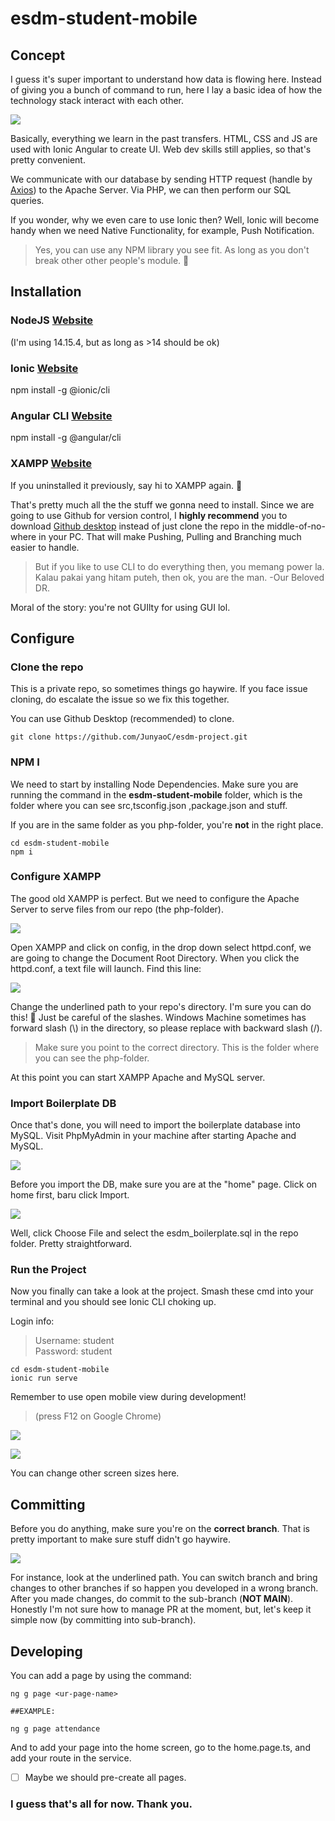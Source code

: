 # esdm-student-mobile
 
## Concept

I guess it's super important to understand how data is flowing here. Instead of giving you a bunch of command to run, here I lay a basic idea of how the technology stack interact with each other.

![](doc_img/1.png)

Basically, everything we learn in the past transfers. HTML, CSS and JS are used with Ionic Angular to create UI. Web dev skills still applies, so that's pretty convenient.

We communicate with our database by sending HTTP request (handle by [Axios](https://github.com/axios/axios)) to the Apache Server. Via PHP, we can then perform our SQL queries.

If you wonder, why we even care to use Ionic then? Well, Ionic will become handy when we need Native Functionality, for example, Push Notification.
 
 > Yes, you can use any NPM library you see fit. As long as you don't break other other people's module. 👲

## Installation

### NodeJS [Website](https://nodejs.org/en/download/)
(I'm using 14.15.4, but as long as >14 should be ok)

### Ionic [Website](https://ionicframework.com/getting-started)
npm install -g @ionic/cli


### Angular CLI [Website](https://angular.io/cli)
npm install -g @angular/cli


### XAMPP [Website](https://www.apachefriends.org/download.html)
If you uninstalled it previously, say hi to XAMPP again. 🤣

That's pretty much all the the stuff we gonna need to install. Since we are going to use Github for version control, I **highly recommend** you to download [Github desktop](https://desktop.github.com/) instead of just clone the repo in the middle-of-no-where in your PC. That will make Pushing, Pulling and Branching much easier to handle.

> But if you like to use CLI to do everything then, you memang power la. Kalau pakai yang hitam puteh, then ok, you are the man. -Our Beloved DR.

Moral of the story: you're not GUIlty for using GUI lol.

## Configure

### Clone the repo
This is a private repo, so sometimes things go haywire. If you face issue cloning, do escalate the issue so we fix this together.

You can use Github Desktop (recommended) to clone.

```
git clone https://github.com/JunyaoC/esdm-project.git
```

### NPM I
We need to start by installing Node Dependencies. Make sure you are running the command in the **esdm-student-mobile** folder, which is the folder where you can see src,tsconfig.json ,package.json and stuff.

If you are in the same folder as you php-folder, you're **not** in the right place.

```
cd esdm-student-mobile
npm i
```

### Configure XAMPP
The good old XAMPP is perfect. But we need to configure the Apache Server to serve files from our repo (the php-folder).

![](doc_img/2.png)

Open XAMPP and click on config, in the drop down select httpd.conf, we are going to change the Document Root Directory. When you click the httpd.conf, a text file will launch. Find this line:

![](doc_img/3.png)

Change the underlined path to your repo's directory. I'm sure you can do this! 💪 Just be careful of the slashes. Windows Machine sometimes has forward slash (\\) in the directory, so please replace with backward slash (/).

> Make sure you point to the correct directory. This is the folder where you can see the php-folder.

At this point you can start XAMPP Apache and MySQL server.

### Import Boilerplate DB

Once that's done, you will need to import the boilerplate database into MySQL. Visit PhpMyAdmin in your machine after starting Apache and MySQL.

![](doc_img/4.png)

Before you import the DB, make sure you are at the "home" page. Click on home first, baru click Import.

![](doc_img/5.png)

Well, click Choose File and select the esdm_boilerplate.sql in the repo folder. Pretty straightforward.

### Run the Project

Now you finally can take a look at the project. Smash these cmd into your terminal and you should see Ionic CLI choking up.

Login info:
> Username: student <br>
 Password: student

```
cd esdm-student-mobile
ionic run serve
```
Remember to use open mobile view during development!

> (press F12 on Google Chrome)

![](doc_img/6.png)

![](doc_img/7.png)

You can change other screen sizes here.

## Committing

Before you do anything, make sure you're on the **correct branch**.
That is pretty important to make sure stuff didn't go haywire.

![](doc_img/8.png)

For instance, look at the underlined path. You can switch branch and bring changes to other branches if so happen you developed in a wrong branch. After you made changes, do commit to the sub-branch (**NOT MAIN**). Honestly I'm not sure how to manage PR at the moment, but, let's keep it simple now (by committing into sub-branch).


## Developing

You can add a page by using the command:
```
ng g page <ur-page-name>

##EXAMPLE:

ng g page attendance
```
And to add your page into the home screen, go to the home.page.ts, and add your route in the service.

- [ ] Maybe we should pre-create all pages.



### I guess that's all for now. Thank you.

